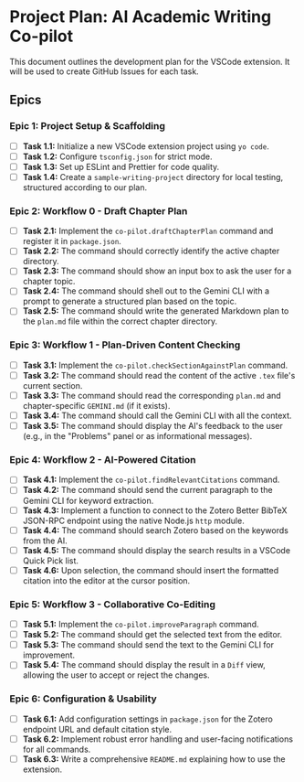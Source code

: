 # Project Plan: AI Academic Writing Co-pilot

This document outlines the development plan for the VSCode extension. It will be used to create GitHub Issues for each task.

## Epics

### Epic 1: Project Setup & Scaffolding
- [ ] **Task 1.1:** Initialize a new VSCode extension project using `yo code`.
- [ ] **Task 1.2:** Configure `tsconfig.json` for strict mode.
- [ ] **Task 1.3:** Set up ESLint and Prettier for code quality.
- [ ] **Task 1.4:** Create a `sample-writing-project` directory for local testing, structured according to our plan.

### Epic 2: Workflow 0 - Draft Chapter Plan
- [ ] **Task 2.1:** Implement the `co-pilot.draftChapterPlan` command and register it in `package.json`.
- [ ] **Task 2.2:** The command should correctly identify the active chapter directory.
- [ ] **Task 2.3:** The command should show an input box to ask the user for a chapter topic.
- [ ] **Task 2.4:** The command should shell out to the Gemini CLI with a prompt to generate a structured plan based on the topic.
- [ ] **Task 2.5:** The command should write the generated Markdown plan to the `plan.md` file within the correct chapter directory.

### Epic 3: Workflow 1 - Plan-Driven Content Checking
- [ ] **Task 3.1:** Implement the `co-pilot.checkSectionAgainstPlan` command.
- [ ] **Task 3.2:** The command should read the content of the active `.tex` file's current section.
- [ ] **Task 3.3:** The command should read the corresponding `plan.md` and chapter-specific `GEMINI.md` (if it exists).
- [ ] **Task 3.4:** The command should call the Gemini CLI with all the context.
- [ ] **Task 3.5:** The command should display the AI's feedback to the user (e.g., in the "Problems" panel or as informational messages).

### Epic 4: Workflow 2 - AI-Powered Citation
- [ ] **Task 4.1:** Implement the `co-pilot.findRelevantCitations` command.
- [ ] **Task 4.2:** The command should send the current paragraph to the Gemini CLI for keyword extraction.
- [ ] **Task 4.3:** Implement a function to connect to the Zotero Better BibTeX JSON-RPC endpoint using the native Node.js `http` module.
- [ ] **Task 4.4:** The command should search Zotero based on the keywords from the AI.
- [ ] **Task 4.5:** The command should display the search results in a VSCode Quick Pick list.
- [ ] **Task 4.6:** Upon selection, the command should insert the formatted citation into the editor at the cursor position.

### Epic 5: Workflow 3 - Collaborative Co-Editing
- [ ] **Task 5.1:** Implement the `co-pilot.improveParagraph` command.
- [ ] **Task 5.2:** The command should get the selected text from the editor.
- [ ] **Task 5.3:** The command should send the text to the Gemini CLI for improvement.
- [ ] **Task 5.4:** The command should display the result in a `Diff` view, allowing the user to accept or reject the changes.

### Epic 6: Configuration & Usability
- [ ] **Task 6.1:** Add configuration settings in `package.json` for the Zotero endpoint URL and default citation style.
- [ ] **Task 6.2:** Implement robust error handling and user-facing notifications for all commands.
- [ ] **Task 6.3:** Write a comprehensive `README.md` explaining how to use the extension.
